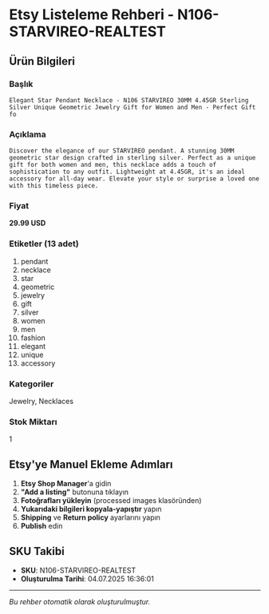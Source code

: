 # Etsy Listeleme Rehberi - N106-STARVIREO-REALTEST

## Ürün Bilgileri

### Başlık
```
Elegant Star Pendant Necklace - N106 STARVIREO 30MM 4.45GR Sterling Silver Unique Geometric Jewelry Gift for Women and Men - Perfect Gift fo
```

### Açıklama
```
Discover the elegance of our STARVIREO pendant. A stunning 30MM geometric star design crafted in sterling silver. Perfect as a unique gift for both women and men, this necklace adds a touch of sophistication to any outfit. Lightweight at 4.45GR, it's an ideal accessory for all-day wear. Elevate your style or surprise a loved one with this timeless piece.
```

### Fiyat
**29.99 USD**

### Etiketler (13 adet)
1. pendant
2. necklace
3. star
4. geometric
5. jewelry
6. gift
7. silver
8. women
9. men
10. fashion
11. elegant
12. unique
13. accessory

### Kategoriler
Jewelry, Necklaces

### Stok Miktarı
1

## Etsy'ye Manuel Ekleme Adımları

1. **Etsy Shop Manager**'a gidin
2. **"Add a listing"** butonuna tıklayın
3. **Fotoğrafları yükleyin** (processed images klasöründen)
4. **Yukarıdaki bilgileri kopyala-yapıştır** yapın
5. **Shipping** ve **Return policy** ayarlarını yapın
6. **Publish** edin

## SKU Takibi
- **SKU**: N106-STARVIREO-REALTEST
- **Oluşturulma Tarihi**: 04.07.2025 16:36:01

---
*Bu rehber otomatik olarak oluşturulmuştur.*
